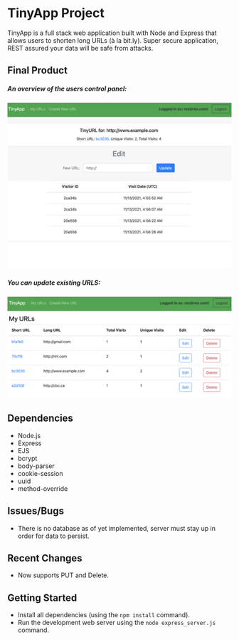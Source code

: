 # TinyApp Project

TinyApp is a full stack web application built with Node and Express that allows users to shorten long URLs (à la bit.ly).
Super secure application, REST assured your data will be safe from attacks.

## Final Product

##### An overview of the users control panel:

!["An overview of the users control panel"](https://github.com/mrfinesse47/tinyapp/blob/master/docs/3.png?raw=true)

##### You can update existing URLS:

!["You can update existing URLS"](https://github.com/mrfinesse47/tinyapp/blob/master/docs/4.png?raw=true)

## Dependencies

- Node.js
- Express
- EJS
- bcrypt
- body-parser
- cookie-session
- uuid
- method-override

## Issues/Bugs

- There is no database as of yet implemented, server must stay up in order for data to persist.

## Recent Changes

- Now supports PUT and Delete.

## Getting Started

- Install all dependencies (using the `npm install` command).
- Run the development web server using the `node express_server.js` command.
